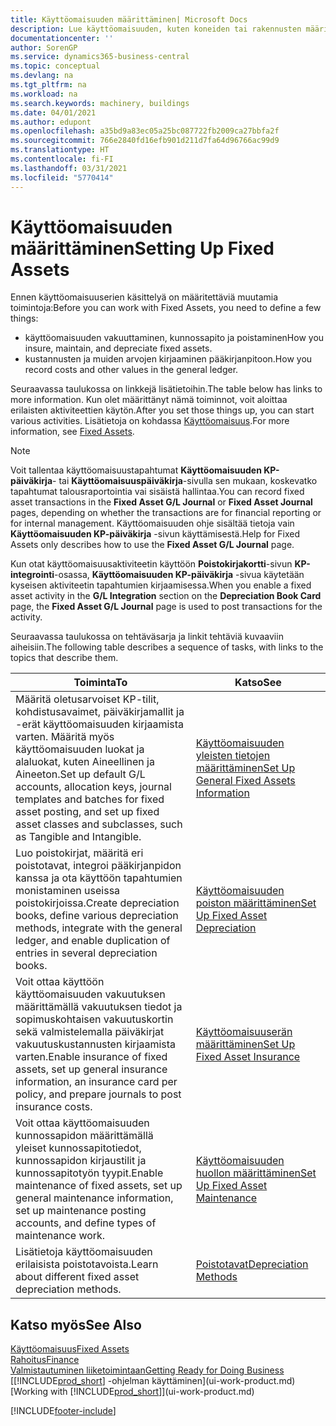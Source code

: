 ```yaml
---
title: Käyttöomaisuuden määrittäminen| Microsoft Docs
description: Lue käyttöomaisuuden, kuten koneiden tai rakennusten määrittämiseen tarvittavasta tehtäväsarjasta.
documentationcenter: ''
author: SorenGP
ms.service: dynamics365-business-central
ms.topic: conceptual
ms.devlang: na
ms.tgt_pltfrm: na
ms.workload: na
ms.search.keywords: machinery, buildings
ms.date: 04/01/2021
ms.author: edupont
ms.openlocfilehash: a35bd9a83ec05a25bc087722fb2009ca27bbfa2f
ms.sourcegitcommit: 766e2840fd16efb901d211d7fa64d96766ac99d9
ms.translationtype: HT
ms.contentlocale: fi-FI
ms.lasthandoff: 03/31/2021
ms.locfileid: "5770414"
---
```

# <a name="setting-up-fixed-assets"></a><span data-ttu-id="4d063-103">Käyttöomaisuuden määrittäminen</span><span class="sxs-lookup"><span data-stu-id="4d063-103">Setting Up Fixed Assets</span></span>
<span data-ttu-id="4d063-104">Ennen käyttöomaisuuserien käsittelyä on määritettäviä muutamia toimintoja:</span><span class="sxs-lookup"><span data-stu-id="4d063-104">Before you can work with Fixed Assets, you need to define a few things:</span></span>  

* <span data-ttu-id="4d063-105">käyttöomaisuuden vakuuttaminen, kunnossapito ja poistaminen</span><span class="sxs-lookup"><span data-stu-id="4d063-105">How you insure, maintain, and depreciate fixed assets.</span></span>  
* <span data-ttu-id="4d063-106">kustannusten ja muiden arvojen kirjaaminen pääkirjanpitoon.</span><span class="sxs-lookup"><span data-stu-id="4d063-106">How you record costs and other values in the general ledger.</span></span>  

<span data-ttu-id="4d063-107">Seuraavassa taulukossa on linkkejä lisätietoihin.</span><span class="sxs-lookup"><span data-stu-id="4d063-107">The table below has links to more information.</span></span> <span data-ttu-id="4d063-108">Kun olet määrittänyt nämä toiminnot, voit aloittaa erilaisten aktiviteettien käytön.</span><span class="sxs-lookup"><span data-stu-id="4d063-108">After you set those things up, you can start various activities.</span></span> <span data-ttu-id="4d063-109">Lisätietoja on kohdassa [Käyttöomaisuus](fa-manage.md).</span><span class="sxs-lookup"><span data-stu-id="4d063-109">For more information, see [Fixed Assets](fa-manage.md).</span></span>  

> [!NOTE]  
>   <span data-ttu-id="4d063-110">Voit tallentaa käyttöomaisuustapahtumat **Käyttöomaisuuden KP-päiväkirja**- tai **Käyttöomaisuuspäiväkirja**-sivulla sen mukaan, koskevatko tapahtumat talousraportointia vai sisäistä hallintaa.</span><span class="sxs-lookup"><span data-stu-id="4d063-110">You can record fixed asset transactions in the **Fixed Asset G/L Journal** or **Fixed Asset Journal** pages, depending on whether the transactions are for financial reporting or for internal management.</span></span> <span data-ttu-id="4d063-111">Käyttöomaisuuden ohje sisältää tietoja vain **Käyttöomaisuuden KP-päiväkirja** -sivun käyttämisestä.</span><span class="sxs-lookup"><span data-stu-id="4d063-111">Help for Fixed Assets only describes how to use the **Fixed Asset G/L Journal** page.</span></span>  

<span data-ttu-id="4d063-112">Kun otat käyttöomaisuusaktiviteetin käyttöön **Poistokirjakortti**-sivun **KP-integrointi**-osassa, **Käyttöomaisuuden KP-päiväkirja** -sivua käytetään kyseisen aktiviteetin tapahtumien kirjaamisessa.</span><span class="sxs-lookup"><span data-stu-id="4d063-112">When you enable a fixed asset activity in the **G/L Integration** section on the **Depreciation Book Card** page, the **Fixed Asset G/L Journal** page is used to post transactions for the activity.</span></span>

<span data-ttu-id="4d063-113">Seuraavassa taulukossa on tehtäväsarja ja linkit tehtäviä kuvaaviin aiheisiin.</span><span class="sxs-lookup"><span data-stu-id="4d063-113">The following table describes a sequence of tasks, with links to the topics that describe them.</span></span>  

| <span data-ttu-id="4d063-114">Toiminta</span><span class="sxs-lookup"><span data-stu-id="4d063-114">To</span></span> | <span data-ttu-id="4d063-115">Katso</span><span class="sxs-lookup"><span data-stu-id="4d063-115">See</span></span> |
| --- | --- |
| <span data-ttu-id="4d063-116">Määritä oletusarvoiset KP-tilit, kohdistusavaimet, päiväkirjamallit ja -erät käyttöomaisuuden kirjaamista varten. Määritä myös käyttöomaisuuden luokat ja alaluokat, kuten Aineellinen ja Aineeton.</span><span class="sxs-lookup"><span data-stu-id="4d063-116">Set up default G/L accounts, allocation keys, journal templates and batches for fixed asset posting, and set up fixed asset classes and subclasses, such as Tangible and Intangible.</span></span> |[<span data-ttu-id="4d063-117">Käyttöomaisuuden yleisten tietojen määrittäminen</span><span class="sxs-lookup"><span data-stu-id="4d063-117">Set Up General Fixed Assets Information</span></span>](fa-how-setup-general.md) |
| <span data-ttu-id="4d063-118">Luo poistokirjat, määritä eri poistotavat, integroi pääkirjanpidon kanssa ja ota käyttöön tapahtumien monistaminen useissa poistokirjoissa.</span><span class="sxs-lookup"><span data-stu-id="4d063-118">Create depreciation books, define various depreciation methods, integrate with the general ledger, and enable duplication of entries in several depreciation books.</span></span> |[<span data-ttu-id="4d063-119">Käyttöomaisuuden poiston määrittäminen</span><span class="sxs-lookup"><span data-stu-id="4d063-119">Set Up Fixed Asset Depreciation</span></span>](fa-how-setup-depreciation.md) |
| <span data-ttu-id="4d063-120">Voit ottaa käyttöön käyttöomaisuuden vakuutuksen määrittämällä vakuutuksen tiedot ja sopimuskohtaisen vakuutuskortin sekä valmistelemalla päiväkirjat vakuutuskustannusten kirjaamista varten.</span><span class="sxs-lookup"><span data-stu-id="4d063-120">Enable insurance of fixed assets, set up general insurance information, an insurance card per policy, and prepare journals to post insurance costs.</span></span> |[<span data-ttu-id="4d063-121">Käyttöomaisuuserän määrittäminen</span><span class="sxs-lookup"><span data-stu-id="4d063-121">Set Up Fixed Asset Insurance</span></span>](fa-how-setup-insurance.md) |
| <span data-ttu-id="4d063-122">Voit ottaa käyttöomaisuuden kunnossapidon määrittämällä yleiset kunnossapitotiedot, kunnossapidon kirjaustilit ja kunnossapitotyön tyypit.</span><span class="sxs-lookup"><span data-stu-id="4d063-122">Enable maintenance of fixed assets, set up general maintenance information, set up maintenance posting accounts, and define types of maintenance work.</span></span> |[<span data-ttu-id="4d063-123">Käyttöomaisuuden huollon määrittäminen</span><span class="sxs-lookup"><span data-stu-id="4d063-123">Set Up Fixed Asset Maintenance</span></span>](fa-how-setup-maintenance.md) |
| <span data-ttu-id="4d063-124">Lisätietoja käyttöomaisuuden erilaisista poistotavoista.</span><span class="sxs-lookup"><span data-stu-id="4d063-124">Learn about different fixed asset depreciation methods.</span></span> |[<span data-ttu-id="4d063-125">Poistotavat</span><span class="sxs-lookup"><span data-stu-id="4d063-125">Depreciation Methods</span></span>](fa-depreciation-methods.md) |

## <a name="see-also"></a><span data-ttu-id="4d063-126">Katso myös</span><span class="sxs-lookup"><span data-stu-id="4d063-126">See Also</span></span>
[<span data-ttu-id="4d063-127">Käyttöomaisuus</span><span class="sxs-lookup"><span data-stu-id="4d063-127">Fixed Assets</span></span>](fa-manage.md)  
[<span data-ttu-id="4d063-128">Rahoitus</span><span class="sxs-lookup"><span data-stu-id="4d063-128">Finance</span></span>](finance.md)  
[<span data-ttu-id="4d063-129">Valmistautuminen liiketoimintaan</span><span class="sxs-lookup"><span data-stu-id="4d063-129">Getting Ready for Doing Business</span></span>](ui-get-ready-business.md)  
<span data-ttu-id="4d063-130">[[!INCLUDE[prod_short](includes/prod_short.md)] -ohjelman käyttäminen](ui-work-product.md)</span><span class="sxs-lookup"><span data-stu-id="4d063-130">[Working with [!INCLUDE[prod_short](includes/prod_short.md)]](ui-work-product.md)</span></span>


[!INCLUDE[footer-include](includes/footer-banner.md)]